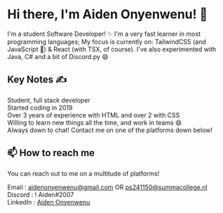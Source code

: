 # Hi there, I'm Aiden Onyenwenu! 👋 

I'm a student Software Developer! ✨ I'm a very fast learner in most programming languages; My focus is currently on: TailwindCSS (and JavaScript 👀) & React (with TSX, of course). I've also experimented with Java, C# and a bit of Discord.py 😄

## Key Notes ✍️

Student, full stack developer <br>
Started coding in 2019 <br>
Over 3 years of experience with HTML and over 2 with CSS <br>
Willing to learn new things all the time, and work in teams 😄 <br>
Always down to chat! Contact me on one of the platforms down below! 

## 📫 How to reach me

You can reach out to me on a multitude of platforms!

Email    : aidenonyenwenu@gmail.com OR ps241150@summacollege.nl <br>
Discord  : !  Aiden#2007 <br>
LinkedIn : [Aiden Onyenwenu](https://www.linkedin.com/in/aiden-onyenwenu/)
